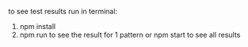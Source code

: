 to see test results run in terminal:
1) npm install
2) npm run <pattern name> to see the result for 1 pattern or npm start to see all results

